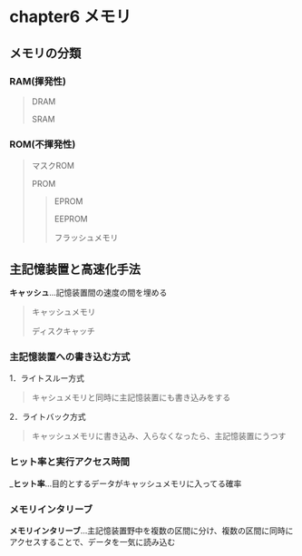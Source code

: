 # chapter6 メモリ

## メモリの分類

### RAM(揮発性)
>DRAM
>
>SRAM
### ROM(不揮発性)
>マスクROM
>
>PROM
>
>>EPROM
>>
>>EEPROM
>>
>>フラッシュメモリ

## 主記憶装置と高速化手法

__キャッシュ__...記憶装置間の速度の間を埋める
>キャッシュメモリ
>
>ディスクキャッチ

### 主記憶装置への書き込む方式

1．ライトスルー方式

>キャシュメモリと同時に主記憶装置にも書き込みをする

2．ライトバック方式

>キャッシュメモリに書き込み、入らなくなったら、主記憶装置にうつす

### ヒット率と実行アクセス時間

___ヒット率__...目的とするデータがキャッシュメモリに入ってる確率

### メモリインタリーブ

__メモリインタリーブ__...主記憶装置野中を複数の区間に分け、複数の区間に同時にアクセスすることで、データを一気に読み込む

